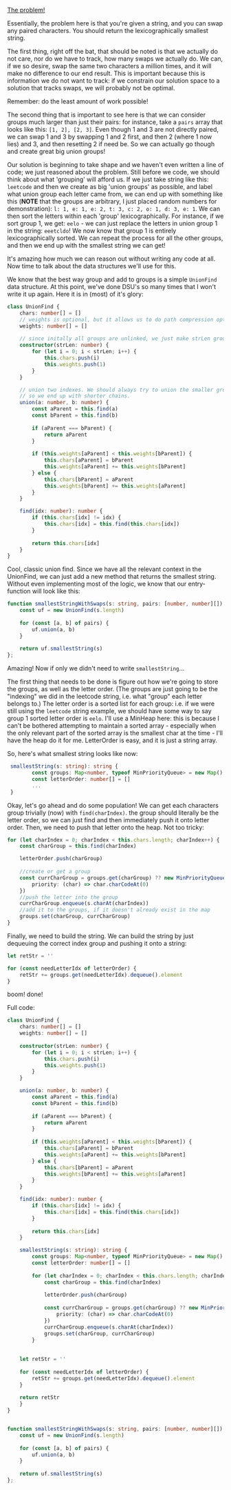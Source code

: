 [The problem!](https://leetcode.com/problems/smallest-string-with-swaps/)

Essentially, the problem here is that you're given a string, and you can swap any paired characters. You should return the lexicographically smallest string. 

The first thing, right off the bat, that should be noted is that we actually do not care, nor do we have to track, how many swaps we actually do. We can, if we so desire, swap the same two characters a million times, and it will make no difference to our end result. This is important because this is information we do not want to track: if we constrain our solution space to a solution that tracks swaps, we will probably not be optimal.

Remember: do the least amount of work possible!

The second thing that is important to see here is that we can consider groups much larger than just their pairs: for instance, take a `pairs` array that looks like this:  `[1, 2], [2, 3]`. Even though 1 and 3 are not directly paired, we can swap 1 and 3 by swapping 1 and 2 first, and then 2 (where 1 now lies) and 3, and then resetting 2 if need be. So we can actually go though and create great big union groups!

Our solution is beginning to take shape and we haven't even written a line of code; we just reasoned about the problem. Still before we code, we should think about what 'grouping' will afford us. If we just take string like this: `leetcode` and then we create as big 'union groups' as possible, and label what union group each letter came from, we can end up with something like this (**NOTE** that the groups are arbitrary, I just placed random numbers for demonstration):  `l: 1, e: 1, e: 2, t: 3, c: 2, o: 1, d: 3, e: 1`. We can then sort the letters within each 'group' lexicographically. For instance, if we sort group 1, we get: `eelo` - we can just replace the letters in union group 1 in the string: `eeetcldo`! We now know that group 1 is entirely lexicographically sorted. We can repeat the process for all the other groups, and then we end up with the smallest string we can get!

It's amazing how much we can reason out without writing any code at all. Now time to talk about the data structures we'll use for this.

We know that the best way group and add to groups is a simple `UnionFind` data structure. At this point, we've done DSU's so many times that I won't write it up again. Here it is in (most) of it's glory:

```typescript
class UnionFind {
    chars: number[] = []
    // weights is optional, but it allows us to do path compression optimization so we'll use it!
    weights: number[] = []
    
    // since initally all groups are unlinked, we just make strLen groups
    constructor(strLen: number) {
        for (let i = 0; i < strLen; i++) {
            this.chars.push(i)
            this.weights.push(1)
        }
    }

    // union two indexes. We should always try to union the smaller group onto the bigger group, 
    // so we end up with shorter chains.
    union(a: number, b: number) {
        const aParent = this.find(a)
        const bParent = this.find(b)
        
        if (aParent === bParent) {
            return aParent
        }
        
        if (this.weights[aParent] < this.weights[bParent]) {
            this.chars[aParent] = bParent
            this.weights[aParent] += this.weights[bParent]
        } else {
            this.chars[bParent] = aParent
            this.weights[bParent] += this.weights[aParent]
        }
    }

    find(idx: number): number {
        if (this.chars[idx] != idx) {
            this.chars[idx] = this.find(this.chars[idx])
        }
        
        return this.chars[idx]
    }
}
```

Cool, classic union find. Since we have all the relevant context in the UnionFind, we can just add a new method that returns the smallest string. Without even implementing most of the logic, we know that our entry-function will look like this:

```typescript
function smallestStringWithSwaps(s: string, pairs: [number, number][]): string {
    const uf = new UnionFind(s.length)
    
    for (const [a, b] of pairs) {
        uf.union(a, b)
    }
    
    return uf.smallestString(s)
};
```

Amazing! Now if only we didn't need to write `smallestString`...

The first thing that needs to be done is figure out how we're going to store the groups, as well as the letter order. (The groups are just going to be the "indexing" we did in the leetcode string, i.e. what "group" each letter belongs to.) The letter order is a sorted list for each group: i.e. if we were still using the `leetcode` string example, we should have some way to say group 1 sorted letter order is `eelo`. I'll use a MinHeap here: this is because I can't be bothered attempting to maintain a sorted array - especially when the only relevant part of the sorted array is the smallest char at the time - I'll have the heap do it for me. LetterOrder is easy, and it is just a string array.

So, here's what smallest string looks like now:


```typescript
 smallestString(s: string): string {
        const groups: Map<number, typeof MinPriorityQueue> = new Map()
        const letterOrder: number[] = []
        ...
 }
```
    
Okay, let's go ahead and do some population! We can get each characters group trivially (now) with `find(charIndex)`. the group should literally be the letter order, so we can just find and then immediately push it onto letter order. Then, we need to push that letter onto the heap. Not too tricky: 

```typescript
for (let charIndex = 0; charIndex < this.chars.length; charIndex++) {
    const charGroup = this.find(charIndex)

    letterOrder.push(charGroup)
    
    //create or get a group
    const currCharGroup = groups.get(charGroup) ?? new MinPriorityQueue({ 
        priority: (char) => char.charCodeAt(0) 
    })
    //push the letter into the group
    currCharGroup.enqueue(s.charAt(charIndex))
    //add it to the groups, if it doesn't already exist in the map
    groups.set(charGroup, currCharGroup)
}
```

Finally, we need to build the string. We can build the string by just dequeuing the correct index group and pushing it onto a string:

```typescript
let retStr = ''

for (const needLetterIdx of letterOrder) {
    retStr += groups.get(needLetterIdx).dequeue().element
}
```

boom! done!

Full code:

```typescript
class UnionFind {
    chars: number[] = []
    weights: number[] = []
    
    constructor(strLen: number) {
        for (let i = 0; i < strLen; i++) {
            this.chars.push(i)
            this.weights.push(1)
        }
    }

    union(a: number, b: number) {
        const aParent = this.find(a)
        const bParent = this.find(b)
        
        if (aParent === bParent) {
            return aParent
        }
        
        if (this.weights[aParent] < this.weights[bParent]) {
            this.chars[aParent] = bParent
            this.weights[aParent] += this.weights[bParent]
        } else {
            this.chars[bParent] = aParent
            this.weights[bParent] += this.weights[aParent]
        }
    }

    find(idx: number): number {
        if (this.chars[idx] != idx) {
            this.chars[idx] = this.find(this.chars[idx])
        }
        
        return this.chars[idx]
    }

    smallestString(s: string): string {
        const groups: Map<number, typeof MinPriorityQueue> = new Map()
        const letterOrder: number[] = []
        
        for (let charIndex = 0; charIndex < this.chars.length; charIndex++) {
            const charGroup = this.find(charIndex)
            
            letterOrder.push(charGroup)
            
            const currCharGroup = groups.get(charGroup) ?? new MinPriorityQueue({ 
                priority: (char) => char.charCodeAt(0) 
            })
            currCharGroup.enqueue(s.charAt(charIndex))
            groups.set(charGroup, currCharGroup)
        }
        
       
    let retStr = ''
    
    for (const needLetterIdx of letterOrder) {
        retStr += groups.get(needLetterIdx).dequeue().element
    }
    
    return retStr
    }
}


function smallestStringWithSwaps(s: string, pairs: [number, number][]): string {
    const uf = new UnionFind(s.length)
    
    for (const [a, b] of pairs) {
        uf.union(a, b)
    }
    
    return uf.smallestString(s)
};
```